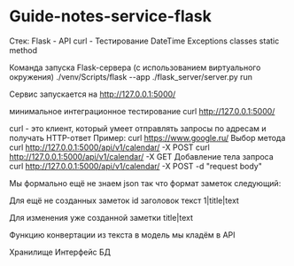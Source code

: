 # Guide-notes-service-flask

Стек:
Flask - API
curl - Тестирование
DateTime
Exceptions classes
static method


Команда запуска Flask-сервера 
(с использованием виртуального окружения)
./venv/Scripts/flask --app ./flask_server/server.py run

Сервис запускается на 
http://127.0.0.1:5000/

минимальное интеграционное тестирование 
curl http://127.0.0.1:5000/




curl - это клиент, который умеет отправлять запросы по адресам и получать HTTP-ответ
Пример:
curl https://www.google.ru/
Выбор метода
curl http://127.0.0.1:5000/api/v1/calendar/ -X POST
curl http://127.0.0.1:5000/api/v1/calendar/ -X GET
Добавление тела запроса
curl http://127.0.0.1:5000/api/v1/calendar/ -X POST -d "request body"

Мы формально ещё не знаем json так что формат заметок следующий:

Для ещё не созданных заметок
id заголовок текст
1|title|text

Для изменения уже созданной заметки
title|text

Функцию конвертации из текста в модель мы кладём в API

Хранилище
Интерфейс БД




